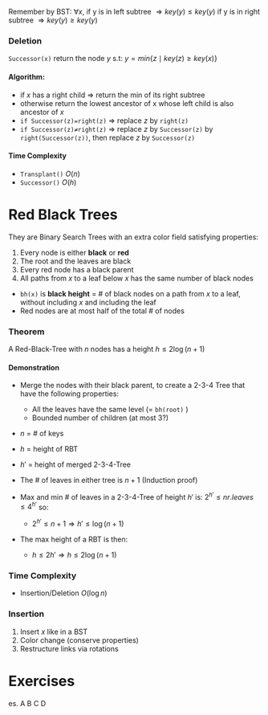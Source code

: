 Remember by BST:
$\forall x$, if y is in left subtree $\Rightarrow  key(y)\leq key(y)$
	if y is in right subtree $\Rightarrow  key(y)\geq key(y)$

### Deletion
`Successor(x)` return the node $y$ s.t:
$y=min\left\lbrace z\mid key(z)\geq key(x) \right\rbrace$

#### Algorithm:
- if $x$ has a right child $\Rightarrow$ return the min of its right subtree
- otherwise return the lowest ancestor of x whose left child is also ancestor of $x$ 
- `if Successor(z)=right(z)` $\Rightarrow$ replace $z$ by `right(z)`
- `if Successor(z)≠right(z)` $\Rightarrow$ replace $z$ by `Successor(z)` by `right(Successor(z))`, then replace $z$ by `Successor(z)`

#### Time Complexity
- `Transplant()` $O(n)$ 
- `Successor()` $O(h)$

# Red Black Trees
They are Binary Search Trees with an extra color field satisfying properties:
1. Every node is either **black** or **red**
2. The root and the leaves are black
3. Every red node has a black parent
4. All paths from $x$ to a leaf below $x$ has the same number of black nodes

- `bh(x)` is **black height** = # of black nodes on a path from $x$ to a leaf, without including $x$ and including the leaf
- Red nodes are at most half of the total # of nodes

### Theorem
A Red-Black-Tree with $n$ nodes has a height $h \leq 2 \log(n+1)$

#### Demonstration
- Merge the nodes with their black parent, to create a 2-3-4 Tree that have the following properties:
	- All the leaves have the same level (= `bh(root)` )
	- Bounded number of children (at most 3?)
- $n$ = # of keys
- $h$ = height of RBT
- ${h}'$ = height of merged 2-3-4-Tree

- The # of leaves in either tree is $n+1$ (Induction proof)
- Max and min # of leaves in a 2-3-4-Tree of height ${h}'$ is: $2^{{h}'} \leq nr. leaves \leq 4^{{h}'}$ so:
	- $2^{{h}'} \leq n+1 \Rightarrow {h}'\leq \log(n+1)$ 
- The max height of a RBT is then:
	- $h \leq 2{h}' \Rightarrow h \leq 2 \log(n+1)$

### Time Complexity
-  Insertion/Deletion $O(\log n)$

### Insertion
1. Insert $x$ like in a BST 
2. Color change (conserve properties)
3. Restructure links via rotations

# Exercises

es. A B C D

